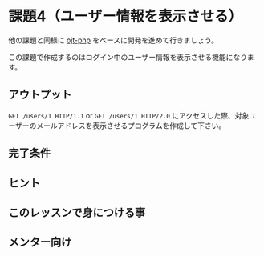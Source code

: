 # 課題4（ユーザー情報を表示させる）

他の課題と同様に [ojt-php](https://github.com/keitakn/ojt-php) をベースに開発を進めて行きましょう。

この課題で作成するのはログイン中のユーザー情報を表示させる機能になります。

## アウトプット

`GET /users/1 HTTP/1.1` or `GET /users/1 HTTP/2.0` にアクセスした際、対象ユーザーのメールアドレスを表示させるプログラムを作成して下さい。

## 完了条件

## ヒント

## このレッスンで身につける事

## メンター向け
